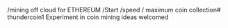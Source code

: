 /mining off cloud for ETHEREUM
/Start /speed / maximum coin collection# thundercoin1
Experiment in coin mining ideas welcomed
